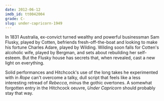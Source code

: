 ```yaml
---
date: 2012-06-12
imdb_id: tt0042004
grade: C-
slug: under-capricorn-1949
---
```


In 1831 Australia, ex-convict turned wealthy and powerful businessman Sam Flusky, played by Cotten, befriends fresh-off-the-boat and looking to make his fortune Charles Adare, played by Wilding. Wilding soon falls for Cotten's alcoholic wife, played by Bergman, and sets about rebuilding her self-esteem. But the Flusky house has secrets that, when revealed, cast a new light on everything.

Solid performances and Hitchcock's use of the long takes he experimented with in <span data-imdb-id="tt0040746">_Rope_</span> can't overcome a talky, dull script that feels like a less interesting retread of <span data-imdb-id="tt0032976">_Rebecca_</span>, minus the gothic overtones. A somewhat forgotten entry in the Hitchcock oeuvre, _Under Capricorn_ should probably stay that way.
